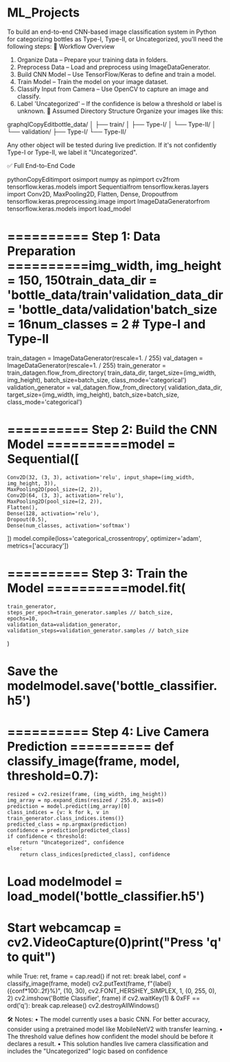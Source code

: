 # ML_Projects

To build an end-to-end CNN-based image classification system in Python for categorizing bottles as Type-I, Type-II, or Uncategorized, you'll need the following steps:
🧠 Workflow Overview
1. Organize Data – Prepare your training data in folders.
2. Preprocess Data – Load and preprocess using ImageDataGenerator.
3. Build CNN Model – Use TensorFlow/Keras to define and train a model.
4. Train Model – Train the model on your image dataset.
5. Classify Input from Camera – Use OpenCV to capture an image and classify.
6. Label 'Uncategorized' – If the confidence is below a threshold or label is unknown.
📁 Assumed Directory Structure
Organize your images like this:

graphqlCopyEditbottle_data/
│
├── train/
│   ├── Type-I/
│   └── Type-II/
│
└── validation/
    ├── Type-I/
    └── Type-II/

Any other object will be tested during live prediction. If it's not confidently Type-I or Type-II, we label it "Uncategorized".

✅ Full End-to-End Code

pythonCopyEditimport osimport numpy as npimport cv2from tensorflow.keras.models import Sequentialfrom tensorflow.keras.layers import Conv2D, MaxPooling2D, Flatten, Dense, Dropoutfrom tensorflow.keras.preprocessing.image import ImageDataGeneratorfrom tensorflow.keras.models import load_model
# ========== Step 1: Data Preparation ==========img_width, img_height = 150, 150train_data_dir = 'bottle_data/train'validation_data_dir = 'bottle_data/validation'batch_size = 16num_classes = 2  # Type-I and Type-II
train_datagen = ImageDataGenerator(rescale=1. / 255)
val_datagen = ImageDataGenerator(rescale=1. / 255)
train_generator = train_datagen.flow_from_directory(
    train_data_dir,
    target_size=(img_width, img_height),
    batch_size=batch_size,
    class_mode='categorical')
validation_generator = val_datagen.flow_from_directory(
    validation_data_dir,
    target_size=(img_width, img_height),
    batch_size=batch_size,
    class_mode='categorical')
# ========== Step 2: Build the CNN Model ==========model = Sequential([
    Conv2D(32, (3, 3), activation='relu', input_shape=(img_width, img_height, 3)),
    MaxPooling2D(pool_size=(2, 2)),
    Conv2D(64, (3, 3), activation='relu'),
    MaxPooling2D(pool_size=(2, 2)),
    Flatten(),
    Dense(128, activation='relu'),
    Dropout(0.5),
    Dense(num_classes, activation='softmax')
])
model.compile(loss='categorical_crossentropy',
              optimizer='adam',
              metrics=['accuracy'])
# ========== Step 3: Train the Model ==========model.fit(
    train_generator,
    steps_per_epoch=train_generator.samples // batch_size,
    epochs=10,
    validation_data=validation_generator,
    validation_steps=validation_generator.samples // batch_size
)
# Save the modelmodel.save('bottle_classifier.h5')
# ========== Step 4: Live Camera Prediction ========== def classify_image(frame, model, threshold=0.7):
    resized = cv2.resize(frame, (img_width, img_height))
    img_array = np.expand_dims(resized / 255.0, axis=0)
    prediction = model.predict(img_array)[0]
    class_indices = {v: k for k, v in train_generator.class_indices.items()}
    predicted_class = np.argmax(prediction)
    confidence = prediction[predicted_class]
    if confidence < threshold:
        return "Uncategorized", confidence
    else:
        return class_indices[predicted_class], confidence
# Load modelmodel = load_model('bottle_classifier.h5')
# Start webcamcap = cv2.VideoCapture(0)print("Press 'q' to quit")
while True:
    ret, frame = cap.read()
    if not ret:
        break
    label, conf = classify_image(frame, model)
    cv2.putText(frame, f"{label} ({conf*100:.2f}%)", (10, 30),
                cv2.FONT_HERSHEY_SIMPLEX, 1, (0, 255, 0), 2)
    cv2.imshow('Bottle Classifier', frame)
    if cv2.waitKey(1) & 0xFF == ord('q'):
        break
cap.release()
cv2.destroyAllWindows()

🛠️ Notes:
• The model currently uses a basic CNN. For better accuracy, consider using a pretrained model like MobileNetV2 with transfer learning.
• The threshold value defines how confident the model should be before it declares a result.
• This solution handles live camera classification and includes the "Uncategorized" logic based on confidence
